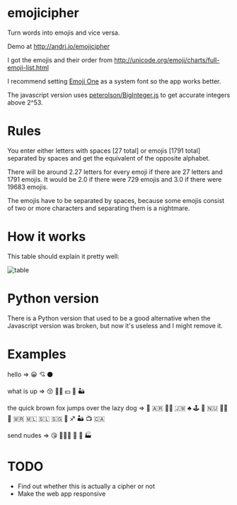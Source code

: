 # emojicipher
Turn words into emojis and vice versa.

Demo at http://andri.io/emojicipher

I got the emojis and their order from http://unicode.org/emoji/charts/full-emoji-list.html

I recommend setting [Emoji One](http://emojione.com/) as a system font so the app works better.

The javascript version uses [peterolson/BigInteger.js](https://github.com/peterolson/BigInteger.js) to get accurate integers above 2^53.

# Rules

You enter either letters with spaces [27 total] or emojis [1791 total] separated by spaces and get the equivalent of the opposite alphabet.

There will be around 2.27 letters for every emoji if there are 27 letters and 1791 emojis. It would be 2.0 if there were 729 emojis and 3.0 if there were 19683 emojis.

The emojis have to be separated by spaces, because some emojis consist of two or more characters and separating them is a nightmare.

# How it works

This table should explain it pretty well:

![table](https://i.imgur.com/awl0zED.png)

# Python version

There is a Python version that used to be a good alternative when the Javascript version was broken, but now it's useless and I might remove it.

# Examples

hello => 😀 💘 ⚫

what is up => 😚 🖕🏿 💵 💬 🏜

the quick brown fox jumps over the lazy dog => 🦇 🇦🇷 🤶🏽 🇯🇲 ♣ 🕹 🐪 🇳🇺 🤰🏽 🔲 🇲🇷 🇲🇱 🇸🇱 🇸🇬 🍑 ♐ 🏜 📺 🇨🇦

send nudes => 😘 👨‍👩‍👦 👞 🏉 🏭

# TODO
* Find out whether this is actually a cipher or not
* Make the web app responsive
